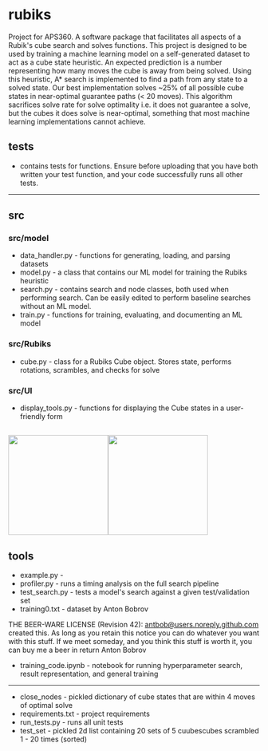 # rubiks
Project for APS360. A software package that facilitates all aspects of a Rubik's cube search and solves functions. This project is designed to be used by training a machine learning model on a self-generated dataset to act as a cube state heuristic. An expected prediction is a number representing how many moves the cube is away from being solved. Using this heuristic, A* search is implemented to find a path from any state to a solved state. Our best implementation solves ~25% of all possible cube states in near-optimal guarantee paths (< 20 moves). This algorithm sacrifices solve rate for solve optimality i.e. it does not guarantee a solve, but the cubes it does solve is near-optimal, something that most machine learning implementations cannot achieve. 


## __tests__
* contains tests for functions. Ensure before uploading that you have both written your test function, 
and your code successfully runs all other tests. 
---

## src
### src/model
* data_handler.py - functions for generating, loading, and parsing datasets 
* model.py - a class that contains our ML model for training the Rubiks heuristic
* search.py - contains search and node classes, both used when performing search. Can be easily edited to perform baseline searches without an ML model. 
* train.py - functions for training, evaluating, and documenting an ML model
### src/Rubiks 
* cube.py - class for a Rubiks Cube object. Stores state, performs rotations, scrambles, and checks for solve 
### src/UI
* display_tools.py - functions for displaying the Cube states in a user-friendly form

<img src="https://user-images.githubusercontent.com/45899408/114197049-f9dd5500-991f-11eb-9f08-7cce96249eae.PNG" height="200" /><img src="https://user-images.githubusercontent.com/45899408/114197052-fa75eb80-991f-11eb-9c37-34bf4353a708.PNG" height="200" />
---

## tools 
* example.py - 
* profiler.py - runs a timing analysis on the full search pipeline 
* test_search.py - tests a model's search against a given test/validation set
* training0.txt - dataset by Anton Bobrov 

THE BEER-WARE LICENSE (Revision 42):
antbob@users.noreply.github.com created this. As long as you retain
this notice you can do whatever you want with this stuff. If we meet
someday, and you think this stuff is worth it, you can buy me a beer in
return Anton Bobrov

* training_code.ipynb - notebook for running hyperparameter search, result representation, and general training
---

* close_nodes - pickled dictionary of cube states that are within 4 moves of optimal solve 
* requirements.txt - project requirements 
* run_tests.py - runs all unit tests
* test_set - pickled 2d list containing 20 sets of 5 cuubescubes scrambled 1 - 20 times (sorted)
